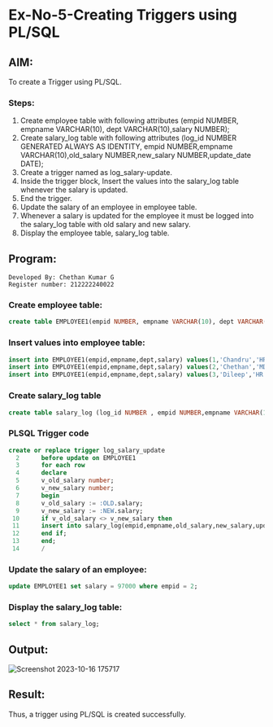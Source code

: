 # Ex-No-5-Creating Triggers using PL/SQL

## AIM: 
To create a Trigger using PL/SQL.

### Steps:
1. Create employee table with following attributes (empid NUMBER, empname VARCHAR(10), dept VARCHAR(10),salary NUMBER);
2. Create salary_log table with following attributes (log_id NUMBER GENERATED ALWAYS AS IDENTITY, empid NUMBER,empname VARCHAR(10),old_salary NUMBER,new_salary NUMBER,update_date DATE);
3. Create a trigger named as log_salary-update.
4. Inside the trigger block, Insert the values into the salary_log table whenever the salary is updated.
5. End the trigger.
6. Update the salary of an employee in employee table.
7. Whenever a salary is updated for the employee it must be logged into the salary_log table with old salary and new salary.
8. Display the employee table, salary_log table.

## Program:
```
Developed By: Chethan Kumar G
Register number: 212222240022
```
### Create employee table:
```sql
create table EMPLOYEE1(empid NUMBER, empname VARCHAR(10), dept VARCHAR(10),salary NUMBER);
```
### Insert values into employee table:
```sql
insert into EMPLOYEE1(empid,empname,dept,salary) values(1,'Chandru','HR',2500000);
insert into EMPLOYEE1(empid,empname,dept,salary) values(2,'Chethan','MD',950000);
insert into EMPLOYEE1(empid,empname,dept,salary) values(3,'Dileep','HR',800000);
```
### Create salary_log table
```sql
create table salary_log (log_id NUMBER , empid NUMBER,empname VARCHAR(10),old_salary NUMBER,new_salary NUMBER,update_date DATE);
```
### PLSQL Trigger code
```sql
create or replace trigger log_salary_update
  2      before update on EMPLOYEE1
  3      for each row
  4      declare
  5      v_old_salary number;
  6      v_new_salary number;
  7      begin
  8      v_old_salary := :OLD.salary;
  9      v_new_salary := :NEW.salary;
 10      if v_old_salary <> v_new_salary then
 11      insert into salary_log(empid,empname,old_salary,new_salary,update_date)values(:OLD.empid,:OLD.empname,v_old_salary,v_new_salary,SYSDATE);
 12      end if;
 13      end;
 14      /
```
### Update the salary of an employee:
```sql
update EMPLOYEE1 set salary = 97000 where empid = 2;
```
### Display the salary_log table:
```sql
select * from salary_log;
```
## Output:
![Screenshot 2023-10-16 175717](https://github.com/Gchethankumar/Ex-No-5-Creating-Triggers-using-PL-SQL/assets/118348224/f8d09ac9-43d8-4714-8c68-dc00a8bab0ae)

## Result:
Thus, a trigger using PL/SQL is created successfully.
